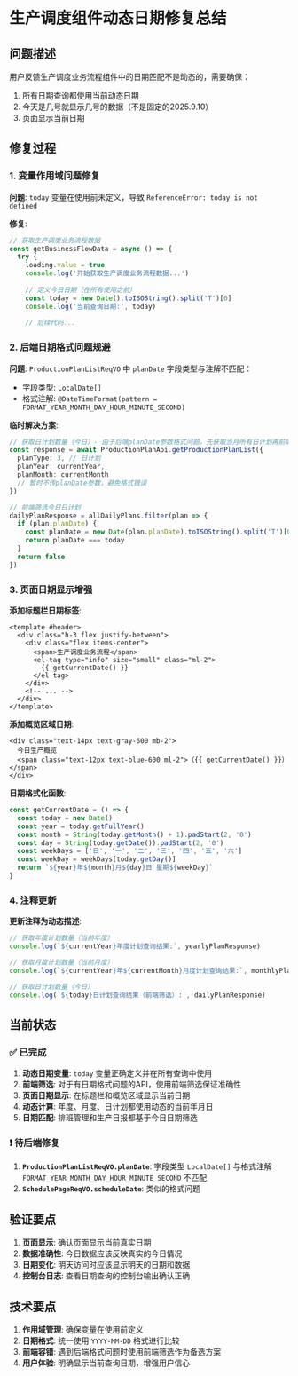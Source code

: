 # 生产调度组件动态日期修复总结

## 问题描述

用户反馈生产调度业务流程组件中的日期匹配不是动态的，需要确保：
1. 所有日期查询都使用当前动态日期
2. 今天是几号就显示几号的数据（不是固定的2025.9.10）
3. 页面显示当前日期

## 修复过程

### 1. 变量作用域问题修复

**问题**: `today` 变量在使用前未定义，导致 `ReferenceError: today is not defined`

**修复**:
```typescript
// 获取生产调度业务流程数据
const getBusinessFlowData = async () => {
  try {
    loading.value = true
    console.log('开始获取生产调度业务流程数据...')
    
    // 定义今日日期（在所有使用之前）
    const today = new Date().toISOString().split('T')[0]
    console.log('当前查询日期:', today)
    
    // 后续代码...
```

### 2. 后端日期格式问题规避

**问题**: `ProductionPlanListReqVO` 中 `planDate` 字段类型与注解不匹配：
- 字段类型: `LocalDate[]`
- 格式注解: `@DateTimeFormat(pattern = FORMAT_YEAR_MONTH_DAY_HOUR_MINUTE_SECOND)`

**临时解决方案**:
```typescript
// 获取日计划数量（今日）- 由于后端planDate参数格式问题，先获取当月所有日计划再前端筛选
const response = await ProductionPlanApi.getProductionPlanList({
  planType: 3, // 日计划
  planYear: currentYear,
  planMonth: currentMonth
  // 暂时不传planDate参数，避免格式错误
})

// 前端筛选今日日计划
dailyPlanResponse = allDailyPlans.filter(plan => {
  if (plan.planDate) {
    const planDate = new Date(plan.planDate).toISOString().split('T')[0]
    return planDate === today
  }
  return false
})
```

### 3. 页面日期显示增强

**添加标题栏日期标签**:
```vue
<template #header>
  <div class="h-3 flex justify-between">
    <div class="flex items-center">
      <span>生产调度业务流程</span>
      <el-tag type="info" size="small" class="ml-2">
        {{ getCurrentDate() }}
      </el-tag>
    </div>
    <!-- ... -->
  </div>
</template>
```

**添加概览区域日期**:
```vue
<div class="text-14px text-gray-600 mb-2">
  今日生产概览 
  <span class="text-12px text-blue-600 ml-2">（{{ getCurrentDate() }}）</span>
</div>
```

**日期格式化函数**:
```typescript
const getCurrentDate = () => {
  const today = new Date()
  const year = today.getFullYear()
  const month = String(today.getMonth() + 1).padStart(2, '0')
  const day = String(today.getDate()).padStart(2, '0')
  const weekDays = ['日', '一', '二', '三', '四', '五', '六']
  const weekDay = weekDays[today.getDay()]
  return `${year}年${month}月${day}日 星期${weekDay}`
}
```

### 4. 注释更新

**更新注释为动态描述**:
```typescript
// 获取年度计划数量（当前年度）
console.log(`${currentYear}年度计划查询结果:`, yearlyPlanResponse)

// 获取月度计划数量（当前月度）  
console.log(`${currentYear}年${currentMonth}月度计划查询结果:`, monthlyPlanResponse)

// 获取日计划数量（今日）
console.log(`${today}日计划查询结果（前端筛选）:`, dailyPlanResponse)
```

## 当前状态

### ✅ 已完成
1. **动态日期变量**: `today` 变量正确定义并在所有查询中使用
2. **前端筛选**: 对于有日期格式问题的API，使用前端筛选保证准确性
3. **页面日期显示**: 在标题栏和概览区域显示当前日期
4. **动态计算**: 年度、月度、日计划都使用动态的当前年月日
5. **日期匹配**: 排班管理和生产日报都基于今日日期筛选

### ❗ 待后端修复
1. **`ProductionPlanListReqVO.planDate`**: 字段类型 `LocalDate[]` 与格式注解 `FORMAT_YEAR_MONTH_DAY_HOUR_MINUTE_SECOND` 不匹配
2. **`SchedulePageReqVO.scheduleDate`**: 类似的格式问题

## 验证要点

1. **页面显示**: 确认页面显示当前真实日期
2. **数据准确性**: 今日数据应该反映真实的今日情况
3. **日期变化**: 明天访问时应该显示明天的日期和数据
4. **控制台日志**: 查看日期查询的控制台输出确认正确

## 技术要点

1. **作用域管理**: 确保变量在使用前定义
2. **日期格式**: 统一使用 `YYYY-MM-DD` 格式进行比较
3. **前端容错**: 遇到后端格式问题时使用前端筛选作为备选方案
4. **用户体验**: 明确显示当前查询日期，增强用户信心
